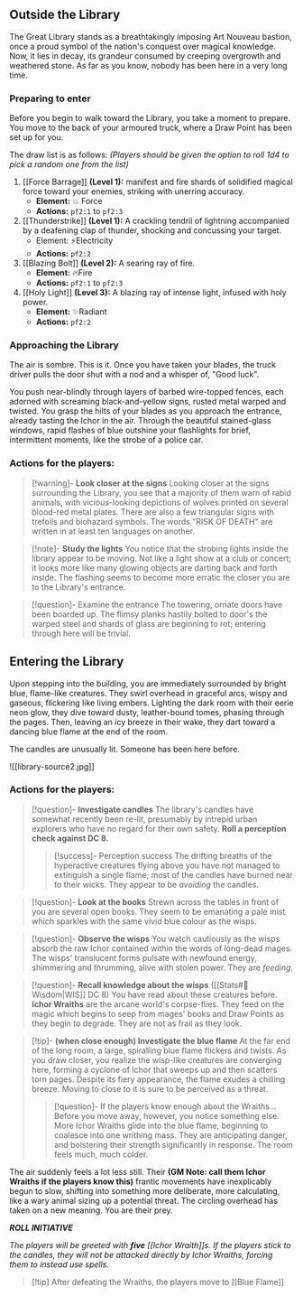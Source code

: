 ## Outside the Library

The Great Library stands as a breathtakingly imposing Art Nouveau bastion, once a proud symbol of the nation's conquest over magical knowledge. Now, it lies in decay, its grandeur consumed by creeping overgrowth and weathered stone. As far as you know, nobody has been here in a very long time.

### Preparing to enter

Before you begin to walk toward the Library, you take a moment to prepare. You move to the back of your armoured truck, where a Draw Point has been set up for you.

The draw list is as follows:
*(Players should be given the option to roll 1d4 to pick a random one from the list)*

1. [[Force Barrage]] **(Level 1):** manifest and fire shards of solidified magical force toward your enemies, striking with unerring accuracy.
	- **Element:** 💥 Force
	- **Actions:**  `pf2:1` to `pf2:3`
2. [[Thunderstrike]] **(Level 1):** A crackling tendril of lightning accompanied by a deafening clap of thunder, shocking and concussing your target.
	- Element: ⚡Electricity
	- **Actions:** `pf2:2`
3. [[Blazing Bolt]] **(Level 2):** A searing ray of fire.
    - **Element:** 🔥Fire
    - **Actions:**  `pf2:1` to `pf2:3`
4. [[Holy Light]] **(Level 3):** A blazing ray of intense light, infused with holy power.
	- **Element:** ✨Radiant
	- **Actions:** `pf2:2`

### Approaching the Library

The air is sombre. This is it. Once you have taken your blades, the truck driver pulls the door shut with a nod and a whisper of, "Good luck".

You push near-blindly through layers of barbed wire-topped fences, each adorned with screaming black-and-yellow signs, rusted metal warped and twisted. You grasp the hilts of your blades as you approach the entrance, already tasting the Ichor in the air. Through the beautiful stained-glass windows, rapid flashes of blue outshine your flashlights for brief, intermittent moments, like the strobe of a police car.

### Actions for the players:

>[!warning]- **Look closer at the signs**
>Looking closer at the signs surrounding the Library, you see that a majority of them warn of rabid animals, with vicious-looking depictions of wolves printed on several blood-red metal plates. There are also a few triangular signs with trefoils and biohazard symbols. The words "RISK OF DEATH" are written in at least ten languages on another.

>[!note]- **Study the lights**
>You notice that the strobing lights inside the library appear to be moving. Not like a light show at a club or concert; it looks more like many glowing objects are darting back and forth inside. The flashing seems to become more erratic the closer you are to the Library's entrance. 

>[!question]- Examine the entrance
>The towering, ornate doors have been boarded up. The flimsy planks hastily bolted to door's the warped steel and shards of glass are beginning to rot; entering through here will be trivial.

## Entering the Library

Upon stepping into the building, you are immediately surrounded by bright blue, flame-like creatures. They swirl overhead in graceful arcs, wispy and gaseous, flickering like living embers. Lighting the dark room with their eerie neon glow, they dive toward dusty, leather-bound tomes, phasing through the pages. Then, leaving an icy breeze in their wake, they dart toward a dancing blue flame at the end of the room.

The candles are unusually lit. Someone has been here before.

![[library-source2.jpg]]

### Actions for the players:

>[!question]- **Investigate candles**
>The library's candles have somewhat recently been re-lit, presumably by intrepid urban explorers who have no regard for their own safety.
>**Roll a perception check against DC 8.**
>>[!success]- Perception success
>>The drifting breaths of the hyperactive creatures flying above you have not managed to extinguish a single flame; most of the candles have burned near to their wicks. They appear to be *avoiding* the candles.

>[!question]- **Look at the books**
>Strewn across the tables in front of you are several open books. They seem to be emanating a pale mist which sparkles with the same vivid blue colour as the wisps.

>[!question]- **Observe the wisps**
>You watch cautiously as the wisps absorb the raw Ichor contained within the words of long-dead mages. The wisps' translucent forms pulsate with newfound energy, shimmering and thrumming, alive with stolen power. They are *feeding.*

>[!question]- **Recall knowledge about the wisps** ([[Stats#🧠 Wisdom|WIS]] DC 8)
>You have read about these creatures before. **Ichor Wraiths** are the arcane world's corpse-flies. They feed on the magic which begins to seep from mages' books and Draw Points as they begin to degrade. They are not as frail as they look.

>[!tip]- **(when close enough) Investigate the blue flame**
>At the far end of the long room, a large, spiralling blue flame flickers and twists. As you draw closer, you realize the wisp-like creatures are converging here, forming a cyclone of Ichor that sweeps up and then scatters torn pages. Despite its fiery appearance, the flame exudes a chilling breeze. Moving to close to it is sure to be perceived as a threat.
>>[!question]- If the players know enough about the Wraiths...
>>Before you move away, however, you notice something else. More Ichor Wraiths glide into the blue flame, beginning to coalesce into one writhing mass. They are anticipating danger, and bolstering their strength significantly in response. The room feels much, much colder.

The air suddenly feels a lot less still. Their **(GM Note: call them Ichor Wraiths if the players know this)** frantic movements have inexplicably begun to slow, shifting into something more deliberate, more calculating, like a wary animal sizing up a potential threat. The circling overhead has taken on a new meaning. You are their prey.

***ROLL INITIATIVE***

*The players will be greeted with **five** [[Ichor Wraith]]s. If the players stick to the candles, they will not be attacked directly by Ichor Wraiths, forcing them to instead use spells.*

>[!tip] After defeating the Wraiths, the players move to [[Blue Flame]]